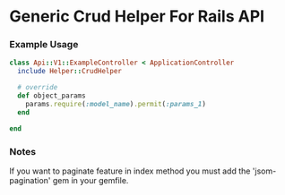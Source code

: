 # Generic Crud Helper For Rails API

### Example Usage

```ruby
class Api::V1::ExampleController < ApplicationController
  include Helper::CrudHelper

  # override
  def object_params
    params.require(:model_name).permit(:params_1)
  end

end
```

### Notes
If you want to paginate feature in index method you must add the 'jsom-pagination' gem in your gemfile.


